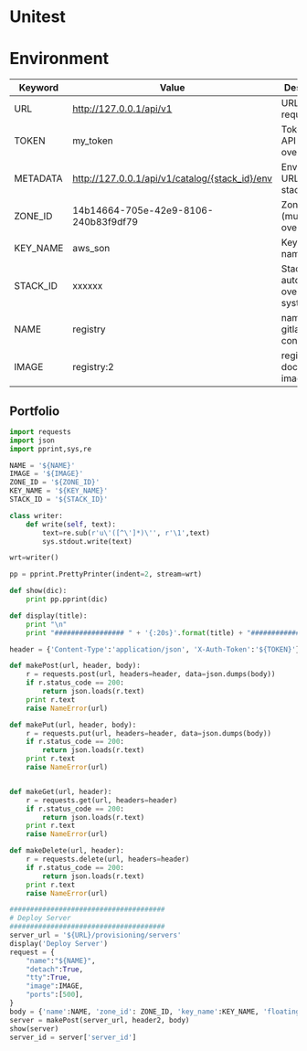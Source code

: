 # Unitest

# Environment

Keyword | Value | Description
----    | ----  | ----
URL     | http://127.0.0.1/api/v1 | URL for request
TOKEN   | my_token              | Token for API (must be overrided)
METADATA      | http://127.0.0.1/api/v1/catalog/{stack_id}/env | Environment URL for stack
ZONE_ID | 14b14664-705e-42e9-8106-240b83f9df79  | Zone ID (must be overrided)
KEY_NAME   | aws_son    | Keypair name
STACK_ID    | xxxxxx            | Stack ID is automatically overrided by system
NAME    | registry            | name of gitlab container
IMAGE   | registry:2    | registry docker image

## Portfolio

~~~python
import requests
import json
import pprint,sys,re

NAME = '${NAME}'
IMAGE = '${IMAGE}'
ZONE_ID = '${ZONE_ID}'
KEY_NAME = '${KEY_NAME}'
STACK_ID = '${STACK_ID}'

class writer:
    def write(self, text):
        text=re.sub(r'u\'([^\']*)\'', r'\1',text)
        sys.stdout.write(text)

wrt=writer()

pp = pprint.PrettyPrinter(indent=2, stream=wrt)

def show(dic):
    print pp.pprint(dic)

def display(title):
    print "\n"
    print "################# " + '{:20s}'.format(title) + "##############"

header = {'Content-Type':'application/json', 'X-Auth-Token':'${TOKEN}'}

def makePost(url, header, body):
    r = requests.post(url, headers=header, data=json.dumps(body))
    if r.status_code == 200:
        return json.loads(r.text)
    print r.text
    raise NameError(url)

def makePut(url, header, body):
    r = requests.put(url, headers=header, data=json.dumps(body))
    if r.status_code == 200:
        return json.loads(r.text)
    print r.text
    raise NameError(url)


def makeGet(url, header):
    r = requests.get(url, headers=header)
    if r.status_code == 200:
        return json.loads(r.text)
    print r.text
    raise NameError(url)

def makeDelete(url, header):
    r = requests.delete(url, headers=header)
    if r.status_code == 200:
        return json.loads(r.text)
    print r.text
    raise NameError(url)

######################################
# Deploy Server
######################################
server_url = '${URL}/provisioning/servers'
display('Deploy Server')
request = {
    "name":"${NAME}",
    "detach":True,
    "tty":True,
    "image":IMAGE,
    "ports":[500],
}
body = {'name':NAME, 'zone_id': ZONE_ID, 'key_name':KEY_NAME, 'floatingIP':False, 'stack_id':STACK_ID, 'request':request}
server = makePost(server_url, header2, body)
show(server)
server_id = server['server_id']

~~~

